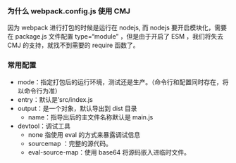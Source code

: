 ### 为什么 webpack.config.js 使用 CMJ

因为 webpack 进行打包的时候是运行在 nodejs, 而 nodejs 要开启模块化，需要在 package.js 文件配置 type=“module” ，但是由于开启了 ESM ，我们将失去CMJ 的支持，就找不到需要的 require 函数了。



### 常用配置

+ mode：指定打包后的运行环境，测试还是生产。（命令行和配置同时存在，将以命令行为准）
+ entry：默认是’src/index.js
+ output：是一个对象，默认导出到 dist 目录
  + name：指导出后的主文件名称默认是 main.js
+ devtool：调试工具
  + none 指使用 eval 的方式来暴露调试信息
  + sourcemap ：完整的源代码。
  + eval-source-map：使用 base64 将源码嵌入进临时文件。